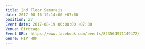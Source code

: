 ```yaml
---
title: 2nd Floor Samurais
date: 2017-08-16 12:14:00 +07:00
position: 27
Event date: 2017-08-19 00:00:00 +07:00
Venue: Birdcage
Event URL: https://www.facebook.com/events/823564971149472/
Genre: HIP HOP
---
```


